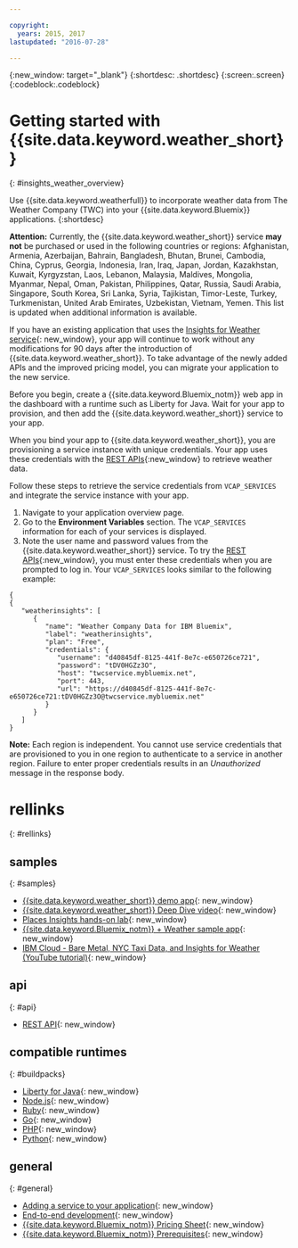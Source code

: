 ```yaml
---

copyright:
  years: 2015, 2017
lastupdated: "2016-07-28"

---
```


{:new_window: target="_blank"}
{:shortdesc: .shortdesc}
{:screen:.screen}
{:codeblock:.codeblock}

# Getting started with {{site.data.keyword.weather_short}}
{: #insights_weather_overview}

Use {{site.data.keyword.weatherfull}} to incorporate weather data from
The Weather Company (TWC) into your {{site.data.keyword.Bluemix}} applications.
{:shortdesc}

**Attention:** Currently, the {{site.data.keyword.weather_short}} service **may not** be purchased
or used in the following countries or regions: Afghanistan, Armenia, Azerbaijan,
Bahrain, Bangladesh, Bhutan, Brunei, Cambodia, China, Cyprus, Georgia,
Indonesia, Iran, Iraq, Japan, Jordan, Kazakhstan, Kuwait, Kyrgyzstan, Laos,
Lebanon, Malaysia, Maldives, Mongolia, Myanmar, Nepal, Oman, Pakistan, Philippines,
Qatar, Russia, Saudi Arabia, Singapore, South Korea, Sri Lanka, Syria,
Tajikistan, Timor-Leste, Turkey, Turkmenistan, United Arab Emirates,
Uzbekistan, Vietnam, Yemen. This list is updated when additional information is available.

If you have an existing application that uses the
[Insights for Weather service](https://console.{DomainName}/docs/services/InsightsWeather/index.html){: new_window},
your app will continue to work without any modifications for 90 days after the introduction of
{{site.data.keyword.weather_short}}. To take advantage of the newly added APIs
and the improved pricing model, you can migrate your application to the new service.

Before you begin, create a {{site.data.keyword.Bluemix_notm}} web app in the dashboard
with a runtime such as Liberty for Java. Wait for your app to provision,
and then add the {{site.data.keyword.weather_short}} service to your app.

When you bind your app to {{site.data.keyword.weather_short}}, you are provisioning a
service instance with unique credentials. Your app uses these credentials with
the [REST APIs](https://twcservice.{APPDomain}/rest-api/){:new_window} to retrieve weather data.

Follow these steps to retrieve the service credentials from `VCAP_SERVICES`
and integrate the service instance with your app.

1. Navigate to your application overview page.
2. Go to the **Environment Variables** section. The `VCAP_SERVICES` information for each of your services is displayed.
3. Note the user name and password values from the {{site.data.keyword.weather_short}} service.
To try the [REST APIs](https://twcservice.{APPDomain}/rest-api/){:new_window},
you must enter these credentials when you are prompted to log in.
Your `VCAP_SERVICES` looks similar to the following example:

```
{
{
   "weatherinsights": [
      {
         "name": "Weather Company Data for IBM Bluemix",
         "label": "weatherinsights",
         "plan": "Free",
         "credentials": {
            "username": "d40845df-8125-441f-8e7c-e650726ce721",
            "password": "tDV0HGZz3O",
            "host": "twcservice.mybluemix.net",
            "port": 443,
            "url": "https://d40845df-8125-441f-8e7c-e650726ce721:tDV0HGZz3O@twcservice.mybluemix.net"
         }
      }
   ]
}
```

**Note:** Each region is independent. You cannot use service credentials
that are provisioned to you in one region to authenticate to a service in another region.
Failure to enter proper credentials results in an *Unauthorized* message in the response body.

# rellinks
{: #rellinks}
## samples
{: #samples}
* [{{site.data.keyword.weather_short}} demo app](http://weather-company-data-demo.{APPDomain}){: new_window}
* [{{site.data.keyword.weather_short}} Deep Dive video](https://youtu.be/pZHXIibziUo){: new_window}
* [Places Insights hands-on lab](https://github.com/IBM-Bluemix/places-insights-lab){: new_window}
* [{{site.data.keyword.Bluemix_notm}} + Weather sample app](https://github.com/IBM-Bluemix/insights-weather){: new_window}
* [IBM Cloud - Bare Metal, NYC Taxi Data, and Insights for Weather (YouTube tutorial)](https://www.youtube.com/watch?v=Uwmzpx9DZ5c){: new_window}

## api
{: #api}
* [REST API](https://twcservice.{APPDomain}/rest-api/){: new_window}

## compatible runtimes
{: #buildpacks}
* [Liberty for Java](https://{DomainName}/docs/runtimes/liberty/index.html){: new_window}
* [Node.js](https://{DomainName}/docs/runtimes/nodejs/index.html){: new_window}
* [Ruby](https://{DomainName}/docs/runtimes/ruby/index.html){: new_window}
* [Go](https://{DomainName}/docs/runtimes/go/index.html){: new_window}
* [PHP](https://{DomainName}/docs/runtimes/php/index.html){: new_window}
* [Python](https://{DomainName}/docs/runtimes/python/index.html){: new_window}

## general
{: #general}
* [Adding a service to your application](/docs/services/reqnsi.html){: new_window}
* [End-to-end development](https://{DomainName}/docs/cfapps/ee.html){: new_window}
* [{{site.data.keyword.Bluemix_notm}} Pricing Sheet](https://{DomainName}/pricing/){: new_window}
* [{{site.data.keyword.Bluemix_notm}} Prerequisites](https://developer.ibm.com/bluemix/support/#prereqs){: new_window}
